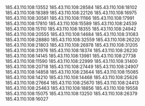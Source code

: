 185.43.110.108:13552
185.43.110.108:28584
185.43.110.108:18102
185.43.110.108:18389
185.43.110.108:22126
185.43.110.108:16975
185.43.110.108:30581
185.43.110.108:11166
185.43.110.108:17991
185.43.110.108:17810
185.43.110.108:15589
185.43.110.108:24539
185.43.110.108:15110
185.43.110.108:18355
185.43.110.108:24942
185.43.110.108:20555
185.43.110.108:14684
185.43.110.108:31083
185.43.110.108:28880
185.43.110.108:32559
185.43.110.108:26220
185.43.110.108:21803
185.43.110.108:26978
185.43.110.108:31205
185.43.110.108:31976
185.43.110.108:18374
185.43.110.108:26230
185.43.110.108:14145
185.43.110.108:13981
185.43.110.108:27738
185.43.110.108:11590
185.43.110.108:22999
185.43.110.108:31400
185.43.110.108:20718
185.43.110.108:27449
185.43.110.108:24907
185.43.110.108:14858
185.43.110.108:23644
185.43.110.108:15085
185.43.110.108:14210
185.43.110.108:14468
185.43.110.108:25626
185.43.110.108:27664
185.43.110.108:25670
185.43.110.108:24413
185.43.110.108:25463
185.43.110.108:18856
185.43.110.108:19558
185.43.110.108:15075
185.43.110.108:13250
185.43.110.108:26379
185.43.110.108:16027
